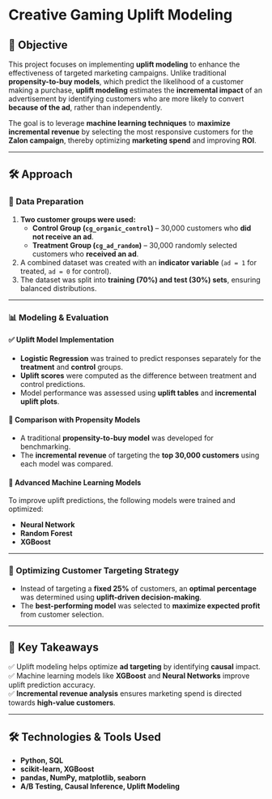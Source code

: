 # Creative Gaming Uplift Modeling

## 📌 Objective
This project focuses on implementing **uplift modeling** to enhance the effectiveness of targeted marketing campaigns. Unlike traditional **propensity-to-buy models**, which predict the likelihood of a customer making a purchase, **uplift modeling** estimates the **incremental impact** of an advertisement by identifying customers who are more likely to convert **because of the ad**, rather than independently.

The goal is to leverage **machine learning techniques** to **maximize incremental revenue** by selecting the most responsive customers for the **Zalon campaign**, thereby optimizing **marketing spend** and improving **ROI**.

---

## 🛠 Approach

### **📂 Data Preparation**
1. **Two customer groups were used:**
   - **Control Group (`cg_organic_control`)** – 30,000 customers who **did not receive an ad**.
   - **Treatment Group (`cg_ad_random`)** – 30,000 randomly selected customers who **received an ad**.
2. A combined dataset was created with an **indicator variable** (`ad = 1` for treated, `ad = 0` for control).
3. The dataset was split into **training (70%) and test (30%) sets**, ensuring balanced distributions.

---

### **📊 Modeling & Evaluation**
#### ✅ **Uplift Model Implementation**
- **Logistic Regression** was trained to predict responses separately for the **treatment** and **control** groups.
- **Uplift scores** were computed as the difference between treatment and control predictions.
- Model performance was assessed using **uplift tables** and **incremental uplift plots**.

#### 🔄 **Comparison with Propensity Models**
- A traditional **propensity-to-buy model** was developed for benchmarking.
- The **incremental revenue** of targeting the **top 30,000 customers** using each model was compared.

#### 🚀 **Advanced Machine Learning Models**
To improve uplift predictions, the following models were trained and optimized:
- **Neural Network**
- **Random Forest**
- **XGBoost**

---

### **🎯 Optimizing Customer Targeting Strategy**
- Instead of targeting a **fixed 25%** of customers, an **optimal percentage** was determined using **uplift-driven decision-making**.
- The **best-performing model** was selected to **maximize expected profit** from customer selection.

---

## 📌 **Key Takeaways**
✅ Uplift modeling helps optimize **ad targeting** by identifying **causal** impact.  
✅ Machine learning models like **XGBoost** and **Neural Networks** improve uplift prediction accuracy.  
✅ **Incremental revenue analysis** ensures marketing spend is directed towards **high-value customers**.  

---

## 🛠 **Technologies & Tools Used**
- **Python, SQL**
- **scikit-learn, XGBoost**
- **pandas, NumPy, matplotlib, seaborn**
- **A/B Testing, Causal Inference, Uplift Modeling**


